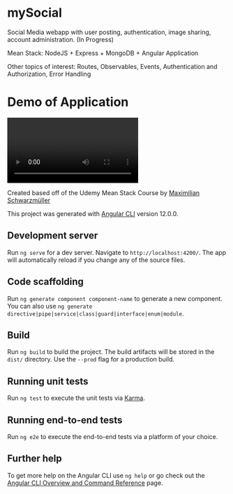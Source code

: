 # mySocial

Social Media webapp with user posting, authentication, image sharing, account administration. (In Progress)

Mean Stack: NodeJS + Express + MongoDB + Angular Application

Other topics of interest: Routes, Observables, Events, Authentication and Authorization, Error Handling

# Demo of Application

![Demo](https://www.dropbox.com/s/sct3kqfetdf1i6x/demo1.mov?dl=0)

Created based off of the Udemy Mean Stack Course by [Maximilian Schwarzmüller](https://www.udemy.com/user/maximilian-schwarzmuller/)

This project was generated with [Angular CLI](https://github.com/angular/angular-cli) version 12.0.0.

## Development server

Run `ng serve` for a dev server. Navigate to `http://localhost:4200/`. The app will automatically reload if you change any of the source files.

## Code scaffolding

Run `ng generate component component-name` to generate a new component. You can also use `ng generate directive|pipe|service|class|guard|interface|enum|module`.

## Build

Run `ng build` to build the project. The build artifacts will be stored in the `dist/` directory. Use the `--prod` flag for a production build.

## Running unit tests

Run `ng test` to execute the unit tests via [Karma](https://karma-runner.github.io).

## Running end-to-end tests

Run `ng e2e` to execute the end-to-end tests via a platform of your choice.

## Further help

To get more help on the Angular CLI use `ng help` or go check out the [Angular CLI Overview and Command Reference](https://angular.io/cli) page.
